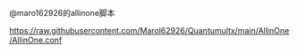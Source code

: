@maro162926的allinone脚本

https://raw.githubusercontent.com/Marol62926/Quantumultx/main/AllinOne/AllinOne.conf
